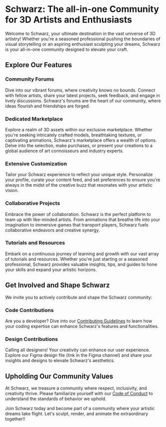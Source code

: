 # Schwarz: The all-in-one Community for 3D Artists and Enthusiasts

Welcome to Schwarz, your ultimate destination in the vast universe of 3D artistry! Whether you're a seasoned professional pushing the boundaries of visual storytelling or an aspiring enthusiast sculpting your dreams, Schwarz is your all-in-one community designed to elevate your craft.

## Explore Our Features

### **Community Forums**
Dive into our vibrant forums, where creativity knows no bounds. Connect with fellow artists, share your latest projects, seek feedback, and engage in lively discussions. Schwarz's forums are the heart of our community, where ideas flourish and friendships are forged.

### **Dedicated Marketplace**
Explore a realm of 3D assets within our exclusive marketplace. Whether you're seeking intricately crafted models, breathtaking textures, or captivating animations, Schwarz's marketplace offers a wealth of options. Delve into the selection, make purchases, or present your creations to a global audience of art connoisseurs and industry experts.

### **Extensive Customization**
Tailor your Schwarz experience to reflect your unique style. Personalize your profile, curate your content feed, and set preferences to ensure you're always in the midst of the creative buzz that resonates with your artistic vision.

### **Collaborative Projects**
Embrace the power of collaboration. Schwarz is the perfect platform to team up with like-minded artists. From animations that breathe life into your imagination to immersive games that transport players, Schwarz fuels collaborative endeavors and creative synergy.

### **Tutorials and Resources**
Embark on a continuous journey of learning and growth with our vast array of tutorials and resources. Whether you're just starting or a seasoned professional, Schwarz provides valuable insights, tips, and guides to hone your skills and expand your artistic horizons.

## Get Involved and Shape Schwarz

We invite you to actively contribute and shape the Schwarz community:

### **Code Contributions**
Are you a developer? Dive into our [Contributing Guidelines](CONTRIBUTING.md) to learn how your coding expertise can enhance Schwarz's features and functionalities.

### **Design Contributions**
Calling all designers! Your creativity can enhance our user experience. Explore our Figma design file (link in the Figma channel) and share your insights and designs to elevate Schwarz's aesthetics.

## Upholding Our Community Values

At Schwarz, we treasure a community where respect, inclusivity, and creativity thrive. Please familiarize yourself with our [Code of Conduct](CODE_OF_CONDUCT.md) to understand the standards of behavior we uphold.

Join Schwarz today and become part of a community where your artistic dreams take flight. Let's sculpt, render, and animate the extraordinary together!!
